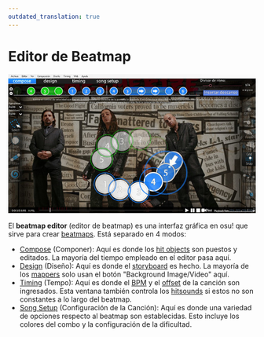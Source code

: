 ```yaml
---
outdated_translation: true
---
```


# Editor de Beatmap

![Compose editor de osu! (Pantalla Completa)](Compose/img/Compose-ES.jpg "Compose editor de osu! (Pantalla Completa)")

El **beatmap editor** (editor de beatmap) es una interfaz gráfica en osu! que sirve para crear [beatmaps](/wiki/Beatmap). Está separado en 4 modos:

- [Compose](Compose) (Componer): Aquí es donde los [hit objects](/wiki/Hit_object) son puestos y editados. La mayoría del tiempo empleado en el editor pasa aquí.
- [Design](Design) (Diseño): Aquí es donde el [storyboard](/wiki/Storyboard) es hecho. La mayoría de los [mappers](/wiki/Beatmapping) solo usan el botón "Background Image/Video" aquí.
- [Timing](Timing) (Tempo): Aquí es donde el [BPM](Timing) y el [offset](/wiki/Beatmapping/Offset) de la canción son ingresados. Esta ventana también controla los [hitsounds](/wiki/Beatmapping/Hitsound) si estos no son constantes a lo largo del beatmap.
- [Song Setup](Song_Setup) (Configuración de la Canción): Aquí es donde una variedad de opciones respecto al beatmap son establecidas. Esto incluye los colores del combo y la configuración de la dificultad.
